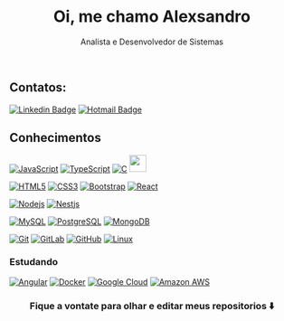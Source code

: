 ## 


<p align="center">
<h1 align="center"> Oi, me chamo Alexsandro </h1>
<p align="center">Analista e Desenvolvedor de Sistemas</p>
</p>

<br>

## Contatos:

[![Linkedin Badge](https://img.shields.io/badge/-LinkedIn-blue?style=flat-square&logo=Linkedin&logoColor=white&link=https://www.linkedin.com/in/alexsandro--silva/)](https://www.linkedin.com/in/alexsandro--silva/)
[![Hotmail Badge](https://img.shields.io/badge/-Hotmail-0078D4?style=flat-square&logo=microsoft-outlook&logoColor=white&link=mailto:acg.alexsandro@hotmail.com)](mailto:acg.alexsandro@hotmail.com)



## Conhecimentos

[![JavaScript](https://img.shields.io/badge/-JavaScript-black?style=flat-square&logo=javascript&link=https://github.com/alexsandro-cristiano)](https://github.com/alexsandro-cristiano)
[![TypeScript](https://img.shields.io/badge/-TypeScript-007ACC?style=flat-square&logo=typescript&link=https://github.com/alexsandro-cristiano)](https://github.com/alexsandro-cristiano)
[![C](https://img.shields.io/badge/-A8B9CC?style=flat-square&logo=c&logoColor=white&link=https://github.com/alexsandro-cristiano)](https://github.com/alexsandro-cristiano)
<img src="https://cdn.jsdelivr.net/gh/devicons/devicon/icons/java/java-original.svg" width="30" height="30"/> 

[![HTML5](https://img.shields.io/badge/-HTML5-E34F26?style=flat-square&logo=html5&logoColor=white&link=https://github.com/alexsandro-cristiano)](https://github.com/alexsandro-cristiano)
[![CSS3](https://img.shields.io/badge/-CSS3-1572B6?style=flat-square&logo=css3&link=https://github.com/alexsandro-cristiano)](https://github.com/alexsandro-cristiano)
[![Bootstrap](https://img.shields.io/badge/-Bootstrap-563D7C?style=flat-square&logo=bootstrap&link=https://github.com/alexsandro-cristiano)](https://github.com/alexsandro-cristiano)
[![React](https://img.shields.io/badge/-React-black?style=flat-square&logo=react&link=https://github.com/alexsandro-cristiano)](https://github.com/alexsandro-cristiano)

[![Nodejs](https://img.shields.io/badge/-Nodejs-black?style=flat-square&logo=Node.js&link=https://github.com/alexsandro-cristiano)](https://github.com/alexsandro-cristiano)
[![Nestjs](https://img.shields.io/badge/-Nestjs-black?style=flat-square&logo=NestJS&logoColor=red&link=https://github.com/alexsandro-cristiano)](https://github.com/alexsandro-cristiano)

[![MySQL](https://img.shields.io/badge/-MySQL-black?style=flat-square&logo=mysql&logoColor=white&link=https://github.com/alexsandro-cristiano)](https://github.com/alexsandro-cristiano)
[![PostgreSQL](https://img.shields.io/badge/-PostgreSQL-336791?style=flat-square&logo=postgresql&link=https://github.com/alexsandro-cristiano)](https://github.com/alexsandro-cristiano)
[![MongoDB](https://img.shields.io/badge/-MongoDB-black?style=flat-square&logo=mongodb&link=https://github.com/alexsandro-cristiano)](https://github.com/alexsandro-cristiano)


[![Git](https://img.shields.io/badge/-Git-black?style=flat-square&logo=git&link=https://github.com/alexsandro-cristiano)](https://github.com/alexsandro-cristiano)
[![GitLab](https://img.shields.io/badge/-GitLab-FCA121?style=flat-square&logo=gitlab&link=https://github.com/alexsandro-cristiano)](https://github.com/alexsandro-cristiano)
[![GitHub](https://img.shields.io/badge/-GitHub-181717?style=flat-square&logo=github&link=https://github.com/alexsandro-cristiano)](https://github.com/alexsandro-cristiano)
[![Linux](https://img.shields.io/badge/-Linux-181717?style=flat-square&logo=linux&link=https://github.com/alexsandro-cristiano)](https://github.com/alexsandro-cristiano)

### Estudando

[![Angular](https://img.shields.io/badge/-Angular-DD0031?style=flat-square&logo=angular&link=https://github.com/alexsandro-cristiano)](https://github.com/alexsandro-cristiano)
[![Docker](https://img.shields.io/badge/-Docker-black?style=flat-square&logo=docker&link=https://github.com/alexsandro-cristiano)](https://github.com/alexsandro-cristiano)
[![Google Cloud](https://img.shields.io/badge/Google%20Cloud-black?style=flat-square&logo=google-cloud&link=https://github.com/alexsandro-cristiano)](https://github.com/alexsandro-cristiano)
[![Amazon AWS](https://img.shields.io/badge/Amazon%20AWS-232F3E?style=flat-square&logo=amazon-aws&link=https://github.com/alexsandro-cristiano)](https://github.com/alexsandro-cristiano)

### <div align="center"> Fique a vontate para olhar e editar meus repositorios ⬇️ </div>
